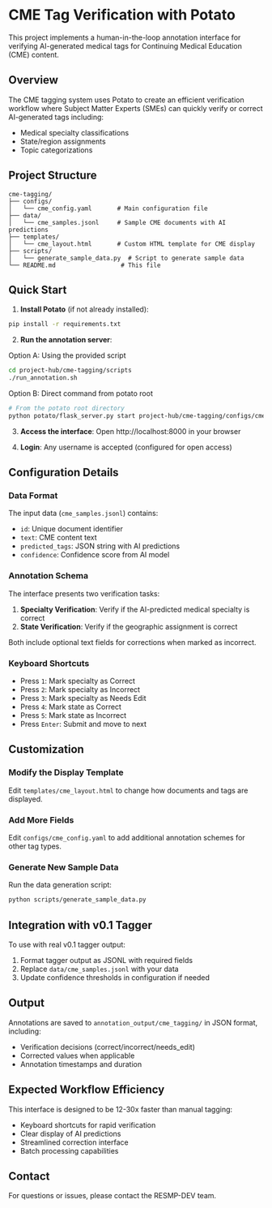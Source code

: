 # CME Tag Verification with Potato

This project implements a human-in-the-loop annotation interface for verifying AI-generated medical tags for Continuing Medical Education (CME) content.

## Overview

The CME tagging system uses Potato to create an efficient verification workflow where Subject Matter Experts (SMEs) can quickly verify or correct AI-generated tags including:
- Medical specialty classifications
- State/region assignments  
- Topic categorizations

## Project Structure

```
cme-tagging/
├── configs/
│   └── cme_config.yaml       # Main configuration file
├── data/
│   └── cme_samples.jsonl     # Sample CME documents with AI predictions
├── templates/
│   └── cme_layout.html       # Custom HTML template for CME display
├── scripts/
│   └── generate_sample_data.py  # Script to generate sample data
└── README.md                  # This file
```

## Quick Start

1. **Install Potato** (if not already installed):
```bash
pip install -r requirements.txt
```

2. **Run the annotation server**:

Option A: Using the provided script
```bash
cd project-hub/cme-tagging/scripts
./run_annotation.sh
```

Option B: Direct command from potato root
```bash
# From the potato root directory
python potato/flask_server.py start project-hub/cme-tagging/configs/cme_config.yaml -p 8000
```

3. **Access the interface**:
Open http://localhost:8000 in your browser

4. **Login**:
Any username is accepted (configured for open access)

## Configuration Details

### Data Format
The input data (`cme_samples.jsonl`) contains:
- `id`: Unique document identifier
- `text`: CME content text
- `predicted_tags`: JSON string with AI predictions
- `confidence`: Confidence score from AI model

### Annotation Schema
The interface presents two verification tasks:
1. **Specialty Verification**: Verify if the AI-predicted medical specialty is correct
2. **State Verification**: Verify if the geographic assignment is correct

Both include optional text fields for corrections when marked as incorrect.

### Keyboard Shortcuts
- Press `1`: Mark specialty as Correct
- Press `2`: Mark specialty as Incorrect  
- Press `3`: Mark specialty as Needs Edit
- Press `4`: Mark state as Correct
- Press `5`: Mark state as Incorrect
- Press `Enter`: Submit and move to next

## Customization

### Modify the Display Template
Edit `templates/cme_layout.html` to change how documents and tags are displayed.

### Add More Fields
Edit `configs/cme_config.yaml` to add additional annotation schemes for other tag types.

### Generate New Sample Data
Run the data generation script:
```bash
python scripts/generate_sample_data.py
```

## Integration with v0.1 Tagger

To use with real v0.1 tagger output:
1. Format tagger output as JSONL with required fields
2. Replace `data/cme_samples.jsonl` with your data
3. Update confidence thresholds in configuration if needed

## Output

Annotations are saved to `annotation_output/cme_tagging/` in JSON format, including:
- Verification decisions (correct/incorrect/needs_edit)
- Corrected values when applicable
- Annotation timestamps and duration

## Expected Workflow Efficiency

This interface is designed to be 12-30x faster than manual tagging:
- Keyboard shortcuts for rapid verification
- Clear display of AI predictions
- Streamlined correction interface
- Batch processing capabilities

## Contact

For questions or issues, please contact the RESMP-DEV team.